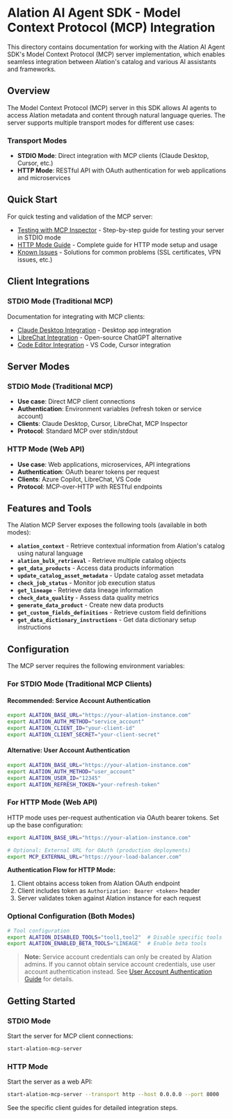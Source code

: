 # Alation AI Agent SDK - Model Context Protocol (MCP) Integration

This directory contains documentation for working with the Alation AI Agent SDK's Model Context Protocol (MCP) server implementation, which enables seamless integration between Alation's catalog and various AI assistants and frameworks.

## Overview

The Model Context Protocol (MCP) server in this SDK allows AI agents to access Alation metadata and content through natural language queries. The server supports multiple transport modes for different use cases:

### Transport Modes

- **STDIO Mode**: Direct integration with MCP clients (Claude Desktop, Cursor, etc.)
- **HTTP Mode**: RESTful API with OAuth authentication for web applications and microservices

## Quick Start

For quick testing and validation of the MCP server:
- [Testing with MCP Inspector](./testing_with_mcp_inspector.md) - Step-by-step guide for testing your server in STDIO mode
- [HTTP Mode Guide](./http_mode.md) - Complete guide for HTTP mode setup and usage
- [Known Issues](./known_issues.md) - Solutions for common problems (SSL certificates, VPN issues, etc.)

## Client Integrations

### STDIO Mode (Traditional MCP)
Documentation for integrating with MCP clients:
- [Claude Desktop Integration](./claude_desktop.md) - Desktop app integration
- [LibreChat Integration](./librechat.md) - Open-source ChatGPT alternative  
- [Code Editor Integration](./code_editors.md) - VS Code, Cursor integration

## Server Modes

### STDIO Mode (Traditional MCP)
- **Use case**: Direct MCP client connections
- **Authentication**: Environment variables (refresh token or service account)
- **Clients**: Claude Desktop, Cursor, LibreChat, MCP Inspector
- **Protocol**: Standard MCP over stdin/stdout

### HTTP Mode (Web API)
- **Use case**: Web applications, microservices, API integrations
- **Authentication**: OAuth bearer tokens per request
- **Clients**: Azure Copilot, LibreChat, VS Code
- **Protocol**: MCP-over-HTTP with RESTful endpoints

## Features and Tools

The Alation MCP Server exposes the following tools (available in both modes):

- **`alation_context`** - Retrieve contextual information from Alation's catalog using natural language
- **`alation_bulk_retrieval`** - Retrieve multiple catalog objects
- **`get_data_products`** - Access data products information
- **`update_catalog_asset_metadata`** - Update catalog asset metadata
- **`check_job_status`** - Monitor job execution status
- **`get_lineage`** - Retrieve data lineage information
- **`check_data_quality`** - Assess data quality metrics
- **`generate_data_product`** - Create new data products
- **`get_custom_fields_definitions`** - Retrieve custom field definitions
- **`get_data_dictionary_instructions`** - Get data dictionary setup instructions

## Configuration

The MCP server requires the following environment variables:

### For STDIO Mode (Traditional MCP Clients)

#### Recommended: Service Account Authentication
```bash
export ALATION_BASE_URL="https://your-alation-instance.com"
export ALATION_AUTH_METHOD="service_account"
export ALATION_CLIENT_ID="your-client-id"
export ALATION_CLIENT_SECRET="your-client-secret"
```

#### Alternative: User Account Authentication
```bash
export ALATION_BASE_URL="https://your-alation-instance.com"
export ALATION_AUTH_METHOD="user_account"
export ALATION_USER_ID="12345"
export ALATION_REFRESH_TOKEN="your-refresh-token"
```

### For HTTP Mode (Web API)

HTTP mode uses per-request authentication via OAuth bearer tokens. Set up the base configuration:

```bash
export ALATION_BASE_URL="https://your-alation-instance.com"

# Optional: External URL for OAuth (production deployments)
export MCP_EXTERNAL_URL="https://your-load-balancer.com"
```

**Authentication Flow for HTTP Mode:**
1. Client obtains access token from Alation OAuth endpoint
2. Client includes token as `Authorization: Bearer <token>` header
3. Server validates token against Alation instance for each request

### Optional Configuration (Both Modes)

```bash
# Tool configuration
export ALATION_DISABLED_TOOLS="tool1,tool2"  # Disable specific tools
export ALATION_ENABLED_BETA_TOOLS="LINEAGE"  # Enable beta tools
```

> **Note:** Service account credentials can only be created by Alation admins. If you cannot obtain service account credentials, use user account authentication instead. See [User Account Authentication Guide](../authentication.md#user-account-authentication) for details.

## Getting Started

### STDIO Mode
Start the server for MCP client connections:
```bash
start-alation-mcp-server
```

### HTTP Mode  
Start the server as a web API:
```bash
start-alation-mcp-server --transport http --host 0.0.0.0 --port 8000
```

See the specific client guides for detailed integration steps.

